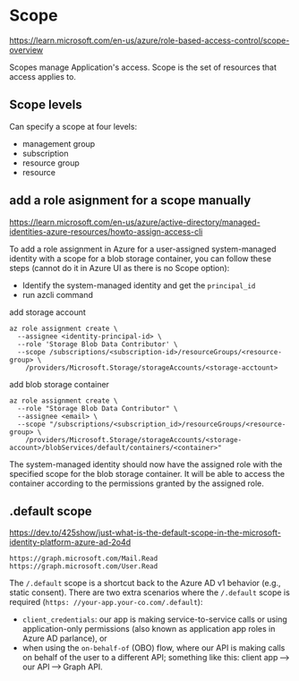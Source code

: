 # Scope

https://learn.microsoft.com/en-us/azure/role-based-access-control/scope-overview

Scopes manage Application's access. Scope is the set of resources that access applies to. 

## Scope levels
Can specify a scope at four levels: 
- management group
- subscription
- resource group
- resource

## add a role asignment for a scope manually
https://learn.microsoft.com/en-us/azure/active-directory/managed-identities-azure-resources/howto-assign-access-cli

To add a role assignment in Azure for a user-assigned system-managed identity with a scope for a blob storage container, 
you can follow these steps (cannot do it in Azure UI as there is no Scope option):
- Identify the system-managed identity and get the `principal_id`
- run azcli command

add storage account  
```
az role assignment create \
  --assignee <identity-principal-id> \
  --role 'Storage Blob Data Contributor' \
  --scope /subscriptions/<subscription-id>/resourceGroups/<resource-group> \
    /providers/Microsoft.Storage/storageAccounts/<storage-acctount>
```
add blob storage container
```
az role assignment create \
  --role "Storage Blob Data Contributor" \
  --assignee <email> \
  --scope "/subscriptions/<subscription_id>/resourceGroups/<resource-group> \
    /providers/Microsoft.Storage/storageAccounts/<storage-account>/blobServices/default/containers/<container>"
```

The system-managed identity should now have the assigned role with the specified scope for the blob storage container. It will be able to access the container according to the permissions granted by the assigned role.

## .default scope
https://dev.to/425show/just-what-is-the-default-scope-in-the-microsoft-identity-platform-azure-ad-2o4d
```
https://graph.microsoft.com/Mail.Read
https://graph.microsoft.com/User.Read
```

The `/.default` scope is a shortcut back to the Azure AD v1 behavior (e.g., static consent).
There are two extra scenarios where the `/.default` scope is required (`https: //your-app.your-co.com/.default`): 
- `client_credentials`: our app is making service-to-service calls or using application-only permissions (also known as application app roles in Azure AD parlance), or
- when using the `on-behalf-of` (OBO) flow, where our API is making calls on behalf of the user to a different API; something like this: client app --> our API --> Graph API.
